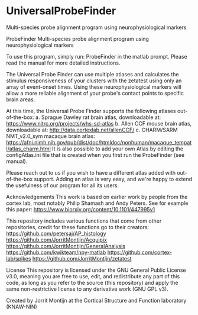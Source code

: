 # UniversalProbeFinder
 
Multi-species probe alignment program using neurophysiological markers

ProbeFinder Multi-species probe alignment program using neurophysiological markers

To use this program, simply run:
ProbeFinder
in the matlab prompt. Please read the manual for more detailed instructions.

The Universal Probe Finder can use multiple atlases and calculates the stimulus responsiveness of your clusters with the zetatest using only an array of event-onset times. Using these neurophysiological markers will allow a more reliable alignment of your probe's contact points to specific brain areas.

At this time, the Universal Probe Finder supports the following atlases out-of-the-box:
a.	Sprague Dawley rat brain atlas, downloadable at: https://www.nitrc.org/projects/whs-sd-atlas
b.	Allen CCF mouse brain atlas, downloadable at: http://data.cortexlab.net/allenCCF/
c. CHARM/SARM NMT_v2.0_sym macaque brain atlas: https://afni.nimh.nih.gov/pub/dist/doc/htmldoc/nonhuman/macaque_tempatl/atlas_charm.html
It is also possible to add your own Atlas by editing the configAtlas.ini file that is created when you first run the ProbeFinder (see manual).

Please reach out to us if you wish to have a different atlas added with out-of-the-box support. Adding an atlas is very easy, and we're happy to extend the usefulness of our program for all its users.

Acknowledgements
This work is based on earlier work by people from the cortex lab, most notably Philip Shamash and Andy Peters. See for example this paper: https://www.biorxiv.org/content/10.1101/447995v1

This repository includes various functions that come from other repositories, credit for these functions go to their creators:
https://github.com/petersaj/AP_histology
https://github.com/JorritMontijn/Acquipix
https://github.com/JorritMontijn/GeneralAnalysis
https://github.com/kwikteam/npy-matlab
https://github.com/cortex-lab/spikes
https://github.com/JorritMontijn/zetatest

License
This repository is licensed under the GNU General Public License v3.0, meaning you are free to use, edit, and redistribute any part of this code, as long as you refer to the source (this repository) and apply the same non-restrictive license to any derivative work (GNU GPL v3).

Created by Jorrit Montijn at the Cortical Structure and Function laboratory (KNAW-NIN)
